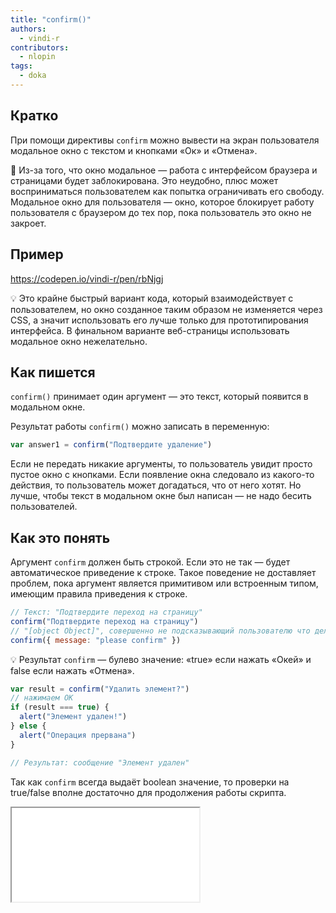 ```yaml
---
title: "confirm()"
authors:
  - vindi-r
contributors:
  - nlopin
tags:
  - doka
---
```


## Кратко

При помощи директивы `confirm` можно вывести на экран пользователя модальное окно с текстом и кнопками «Ок» и «Отмена».

🤖 Из-за того, что окно модальное — работа с интерфейсом браузера и страницами будет заблокирована. Это неудобно, плюс может восприниматься пользователем как попытка ограничивать его свободу. Модальное окно для пользователя — окно, которое блокирует работу пользователя с браузером до тех пор, пока пользователь это окно не закроет.

## Пример

https://codepen.io/vindi-r/pen/rbNjgj

💡 Это крайне быстрый вариант кода, который взаимодействует с пользователем, но окно созданное таким образом не изменяется через CSS, а значит использовать его лучше только для прототипирования интерфейса. В финальном варианте веб-страницы использовать модальное окно нежелательно.

## Как пишется

`confirm()` принимает один аргумент — это текст, который появится в модальном окне.

Результат работы `confirm()` можно записать в переменную:

```js
var answer1 = confirm("Подтвердите удаление")
```

Если не передать никакие аргументы, то пользователь увидит просто пустое окно с кнопками. Если появление окна следовало из какого-то действия, то пользователь может догадаться, что от него хотят. Но лучше, чтобы текст в модальном окне был написан — не надо бесить пользователей.

## Как это понять

Аргумент `confirm` должен быть строкой. Если это не так — будет автоматическое приведение к строке. Такое поведение не доставляет проблем, пока аргумент является примитивом или встроенным типом, имеющим правила приведения к строке.

```js
// Текст: "Подтвердите переход на страницу"
confirm("Подтвердите переход на страницу")
// "[object Object]", совершенно не подсказывающий пользователю что делать
confirm({ message: "please confirm" })
```

💡 Результат `confirm` — булево значение: «true» если нажать «Окей» и false если нажать «Отмена».

```js
var result = confirm("Удалить элемент?")
// нажимаем ОК
if (result === true) {
  alert("Элемент удален!")
} else {
  alert("Операция прервана")
}

// Результат: сообщение "Элемент удален"
```

Так как `confirm` всегда выдаёт boolean значение, то проверки на true/false вполне достаточно для продолжения работы скрипта.

<iframe title="" src="../demos/vindi-r-jROyRE/index.html"></iframe>
